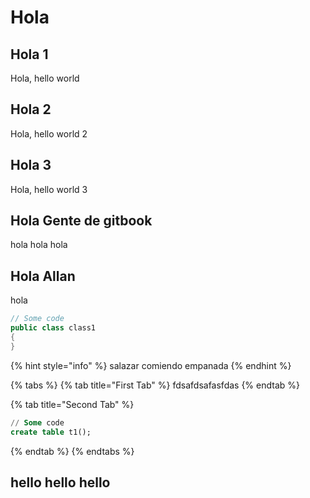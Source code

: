 # Hola

## Hola 1

Hola, hello world

## Hola 2

Hola, hello world 2

## Hola 3

Hola, hello world 3

## Hola Gente de gitbook

hola hola hola

## Hola Allan

hola&#x20;

```csharp
// Some code
public class class1
{
}
```

{% hint style="info" %}
salazar comiendo empanada
{% endhint %}

{% tabs %}
{% tab title="First Tab" %}
fdsafdsafasfdas
{% endtab %}

{% tab title="Second Tab" %}
```sql
// Some code
create table t1();
```
{% endtab %}
{% endtabs %}

## hello hello hello
